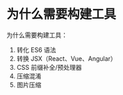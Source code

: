 # 为什么需要构建工具

为什么需要构建工具：

1. 转化 ES6 语法
1. 转换 JSX（React、Vue、Angular）
1. CSS 前缀补全/预处理器
1. 压缩混淆
1. 图片压缩
